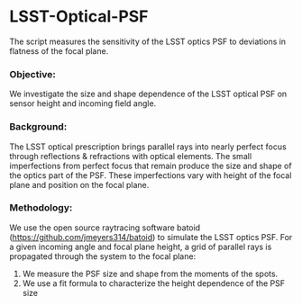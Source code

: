# LSST-Optical-PSF
 The script measures the sensitivity of the LSST optics PSF to deviations in flatness of the focal plane.

### Objective:
We investigate the size and shape dependence of the LSST optical PSF on sensor height and incoming field angle. 

### Background:
The LSST optical prescription brings parallel rays into nearly perfect focus through reflections & refractions with optical elements.
The small imperfections from perfect focus that remain produce the size and shape of the optics part of the PSF.
These imperfections vary with height of the focal plane and position on  the focal plane.

### Methodology:
We use the open source raytracing software batoid (https://github.com/jmeyers314/batoid) to simulate the LSST optics PSF.
For a given incoming angle and focal plane height, a grid of parallel rays is propagated through the system to the focal plane:
1) We measure the PSF size and shape from the moments of the spots.
1) We use a fit formula to characterize the height dependence of the PSF size
